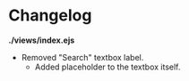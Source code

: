 # Changelog

**./views/index.ejs**
* Removed "Search" textbox label.
	* Added placeholder to the textbox itself.